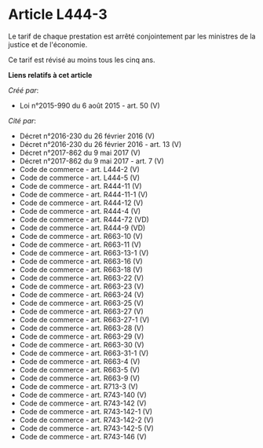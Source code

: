 # Article L444-3

Le tarif de chaque prestation est arrêté conjointement par les ministres de la justice et de l'économie.

Ce tarif est révisé au moins tous les cinq ans.

**Liens relatifs à cet article**

_Créé par_:

  - Loi n°2015-990 du 6 août 2015 - art. 50 (V)

_Cité par_:

  - Décret n°2016-230 du 26 février 2016 (V)
  - Décret n°2016-230 du 26 février 2016 - art. 13 (V)
  - Décret n°2017-862 du 9 mai 2017 (V)
  - Décret n°2017-862 du 9 mai 2017 - art. 7 (V)
  - Code de commerce - art. L444-2 (V)
  - Code de commerce - art. L444-5 (V)
  - Code de commerce - art. R444-11 (V)
  - Code de commerce - art. R444-11-1 (V)
  - Code de commerce - art. R444-12 (V)
  - Code de commerce - art. R444-4 (V)
  - Code de commerce - art. R444-72 (VD)
  - Code de commerce - art. R444-9 (VD)
  - Code de commerce - art. R663-10 (V)
  - Code de commerce - art. R663-11 (V)
  - Code de commerce - art. R663-13-1 (V)
  - Code de commerce - art. R663-16 (V)
  - Code de commerce - art. R663-18 (V)
  - Code de commerce - art. R663-22 (V)
  - Code de commerce - art. R663-23 (V)
  - Code de commerce - art. R663-24 (V)
  - Code de commerce - art. R663-25 (V)
  - Code de commerce - art. R663-27 (V)
  - Code de commerce - art. R663-27-1 (V)
  - Code de commerce - art. R663-28 (V)
  - Code de commerce - art. R663-29 (V)
  - Code de commerce - art. R663-30 (V)
  - Code de commerce - art. R663-31-1 (V)
  - Code de commerce - art. R663-4 (V)
  - Code de commerce - art. R663-5 (V)
  - Code de commerce - art. R663-9 (V)
  - Code de commerce - art. R713-3 (V)
  - Code de commerce - art. R743-140 (V)
  - Code de commerce - art. R743-142 (V)
  - Code de commerce - art. R743-142-1 (V)
  - Code de commerce - art. R743-142-2 (V)
  - Code de commerce - art. R743-142-5 (V)
  - Code de commerce - art. R743-146 (V)

